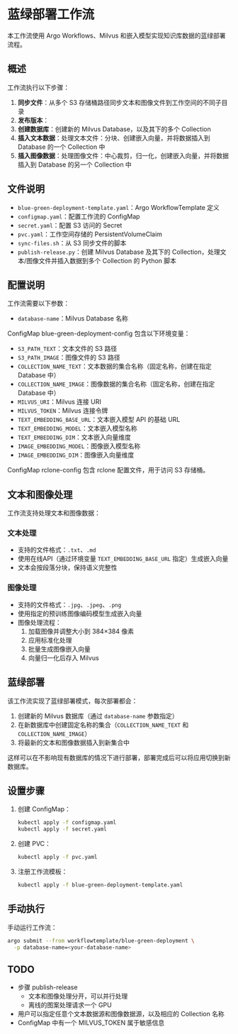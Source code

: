 # 蓝绿部署工作流

本工作流使用 Argo Workflows、Milvus 和嵌入模型实现知识库数据的蓝绿部署流程。

## 概述

工作流执行以下步骤：

1. **同步文件**：从多个 S3 存储桶路径同步文本和图像文件到工作空间的不同子目录
2. **发布版本**：
  1. **创建数据库**：创建新的 Milvus Database，以及其下的多个 Collection
  2. **插入文本数据**：处理文本文件：分块、创建嵌入向量，并将数据插入到 Database 的一个 Collection 中
  3. **插入图像数据**：处理图像文件：中心裁剪，归一化，创建嵌入向量，并将数据插入到 Database 的另一个 Collection 中

## 文件说明

- `blue-green-deployment-template.yaml`：Argo WorkflowTemplate 定义
- `configmap.yaml`：配置工作流的 ConfigMap
- `secret.yaml`：配置 S3 访问的 Secret
- `pvc.yaml`：工作空间存储的 PersistentVolumeClaim
- `sync-files.sh`：从 S3 同步文件的脚本
- `publish-release.py`：创建 Milvus Database 及其下的 Collection，处理文本/图像文件并插入数据到多个 Collection 的 Python 脚本

## 配置说明

工作流需要以下参数：

- `database-name`：Milvus Database 名称

ConfigMap blue-green-deployment-config 包含以下环境变量：

- `S3_PATH_TEXT`：文本文件的 S3 路径
- `S3_PATH_IMAGE`：图像文件的 S3 路径
- `COLLECTION_NAME_TEXT`：文本数据的集合名称（固定名称，创建在指定 Database 中）
- `COLLECTION_NAME_IMAGE`：图像数据的集合名称（固定名称，创建在指定 Database 中）
- `MILVUS_URI`：Milvus 连接 URI
- `MILVUS_TOKEN`：Milvus 连接令牌
- `TEXT_EMBEDDING_BASE_URL`：文本嵌入模型 API 的基础 URL
- `TEXT_EMBEDDING_MODEL`：文本嵌入模型名称
- `TEXT_EMBEDDING_DIM`：文本嵌入向量维度
- `IMAGE_EMBEDDING_MODEL`：图像嵌入模型名称
- `IMAGE_EMBEDDING_DIM`：图像嵌入向量维度

ConfigMap rclone-config 包含 rclone 配置文件，用于访问 S3 存储桶。

## 文本和图像处理

工作流支持处理文本和图像数据：

### 文本处理
- 支持的文件格式：`.txt`、`.md`
- 使用在线API（通过环境变量 `TEXT_EMBEDDING_BASE_URL` 指定）生成嵌入向量
- 文本会按段落分块，保持语义完整性

### 图像处理
- 支持的文件格式：`.jpg`、`.jpeg`、`.png`
- 使用指定的预训练图像编码模型生成嵌入向量
- 图像处理流程：
  1. 加载图像并调整大小到 384×384 像素
  2. 应用标准化处理
  3. 批量生成图像嵌入向量
  4. 向量归一化后存入 Milvus

## 蓝绿部署

该工作流实现了蓝绿部署模式，每次部署都会：

1. 创建新的 Milvus 数据库（通过 `database-name` 参数指定）
2. 在新数据库中创建固定名称的集合（`COLLECTION_NAME_TEXT` 和 `COLLECTION_NAME_IMAGE`）
3. 将最新的文本和图像数据插入到新集合中

这样可以在不影响现有数据库的情况下进行部署，部署完成后可以将应用切换到新数据库。

## 设置步骤

1. 创建 ConfigMap：
   ```bash
   kubectl apply -f configmap.yaml
   kubectl apply -f secret.yaml
   ```

2. 创建 PVC：
   ```bash
   kubectl apply -f pvc.yaml
   ```

3. 注册工作流模板：
   ```bash
   kubectl apply -f blue-green-deployment-template.yaml
   ```

## 手动执行

手动运行工作流：

```bash
argo submit --from workflowtemplate/blue-green-deployment \
  -p database-name=<your-database-name>
```

## TODO

* 步骤 publish-release
  * 文本和图像处理分开，可以并行处理
  * 离线的图案处理请求一个 GPU
* 用户可以指定任意个文本数据源和图像数据源，以及相应的 Collection 名称
* ConfigMap 中有一个 MILVUS_TOKEN 属于敏感信息
